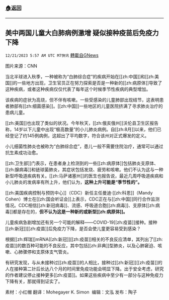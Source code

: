 ###  [:house:返回](README.md)
---


## 美中两国儿童大白肺病例激增 疑似接种疫苗后免疫力下降
`12/21/2023 5:57 AM UTC M7快讯` [轉載自GNews](https://gnews.org/articles/2135192)

图片来源：CNN  

当北半球进入秋季，一种被称为“白肺综合症”的疾病开始在[[zh:中国]]和[[zh:美国]]的一些地方出现，卫生官员正在努力探索是否是一种新的[[zh:病原体]]导致了这种疾病，或者这种疾病仅仅代表了每年这个时候季节性疾病的典型增加。

该疾病的症状为高烧，但不伴有咳嗽。一些受感染的儿童肺部出现结节，这表明患者肺部有[[zh:细菌感染]]。[[zh:中国]]一些地区的儿童医院挤满了寻求肺炎治疗的患病儿童。

[[zh:美国]]也出现了类似的状况。今年秋天，[[zh:俄亥俄州]]沃伦县卫生区报告称，14岁以下儿童中出现“极高数量”的小儿肺炎病例。自[[zh:8月]]以来，他们已经登记了约145例病例，这超出了平均数字，符合该州对正式爆发的定义。

小儿细菌性肺炎也被称为“白肺综合症”，患儿一般不需要住院治疗，通常可以通过抗生素成功治愈。

[[zh:卫生部]]门表示，在患者身上检测到的一些[[zh:病原体]]包括肺炎支原体、[[zh:腺病毒]]和链球菌肺炎，其症状包括发烧、疲劳和咳嗽。他们不认为这与一种新型呼吸道疾病有关。[[zh:马萨诸塞州]]的医生也报告说，最近几周呼吸道疾病和小儿肺炎的发病率有所上升，他们认为，**这种上升可能是“季节性的”。**

[[zh:美国疾病控制与预防中心]]（CDC）新任主任曼迪·[[zh:科恩]]（Mandy Cohen）博士在[[zh:国会听证会]]上表示，CDC正在与[[zh:中国]]同行合作监测情况。CDC相信[[zh:新冠病毒]]、流感、呼吸道合胞[[zh:病毒]]、支原体[[zh:病毒]]都是存在的，**但不认为这是一种新的或新型[[zh:病原体]]。**

儿童疾病急剧增加还有另一个可能的解释——COVID-19[[zh:疫苗]]接种。接种[[zh:新冠]][[zh:疫苗]]后免疫力下降，是否会使儿童更容易受到感染？

根据[[zh:辉瑞]]mRNA[[zh:新冠]][[zh:疫苗]]相关的不良反应清单，其列出了[[zh:疫苗]]的数百种可能的不良反应，其中包括[[zh:非典]]型肺炎，以及心肺窘迫、咳嗽、心肺骤停和支原体支气管炎。

有研究发现，与从未接种过[[zh:疫苗]]的人相比，接种过[[zh:新冠]][[zh:疫苗]]的人在接种第二针后长达八个月的时间里免疫功能会明显下降。出于安全考虑，研究的作者建议停止接种更多[[zh:疫苗]]。如果这些疾病中至少有一部分与这种免疫力下降有关，那就得到证实了。

        
素材：小红帽  翻译：Mohegayer K. Simon   编辑：文泓   发布：陶子  
